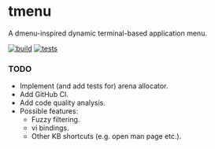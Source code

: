 # tmenu
A dmenu-inspired dynamic terminal-based application menu.

[![build](https://github.com/deforde/tmenu/actions/workflows/build.yml/badge.svg)](https://github.com/deforde/tmenu/actions/workflows/build.yml)
[![tests](https://github.com/deforde/tmenu/actions/workflows/test.yml/badge.svg)](https://github.com/deforde/tmenu/actions/workflows/test.yml)


### TODO
- Implement (and add tests for) arena allocator.
- Add GitHub CI.
- Add code quality analysis.
- Possible features:
    - Fuzzy filtering.
    - vi bindings.
    - Other KB shortcuts (e.g. open man page etc.).
